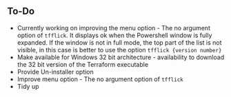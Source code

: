 ## To-Do

* Currently working on improving the menu option - The no argument option of `tfflick`. It displays ok when the Powershell window is fully expanded. If the window is not in full mode, the top part of the list is not visible, in this case is better to use the option `tfflick {version number}` 
* Make available for Windows 32 bit architecture - availability to download the 32 bit version of the Terraform executable
* Provide Un-installer option
* Improve menu option - The no argument option of `tfflick`
* Tidy up
